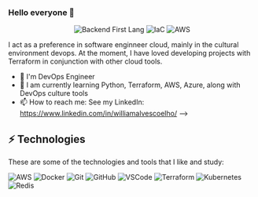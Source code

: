 ### Hello everyone 👋
 
<p align="center">
 
  <img alt="Backend First Lang" src="https://img.shields.io/badge/Second-Python-informational" />
 
  <img alt="IaC" src="https://img.shields.io/badge/IaC-Terraform-blue" />
  
  <img alt="AWS" src="https://img.shields.io/badge/Cloud-AWS-orange" /> 

</p>
 
I act as a preference in software enginneer cloud, mainly in the cultural environment devops. At the moment, I have loved developing projects with Terraform in conjunction with other cloud tools.
 
- :office: I'm DevOps Engineer
- 🌱 I am currently learning Python, Terraform, AWS, Azure, along with DevOps culture tools
- 📫 How to reach me: 
  See my LinkedIn: https://www.linkedin.com/in/williamalvescoelho/
-->
 
## ⚡ Technologies
 
These are some of the technologies and tools that I like and study:
 
![AWS](https://img.shields.io/badge/-AWS-ff9f1c?style=flat-square&logo=aws&logoColor=white)
![Docker](https://img.shields.io/badge/-Docker-f8f4f2?style=flat-square&logo=docker&logoColor=docker)
![Git](https://img.shields.io/badge/-Git-black?style=flat-square&logo=git)
![GitHub](https://img.shields.io/badge/-GitHub-181717?style=flat-square&logo=github)
![VSCode](https://img.shields.io/badge/-VSCode-007ACC?style=flat-square&logo=visual-studio-code&logoColor=white)
![Terraform](https://img.shields.io/badge/Terraform-181717?style=flat-square&logo=terraform)
![Kubernetes](https://img.shields.io/badge/Kubernetes-f8f4f2?style=flat-square&logo=kubernetes)
![Redis](https://img.shields.io/badge/Redis-f8f4f2?style=flat-square&logo=redis)
